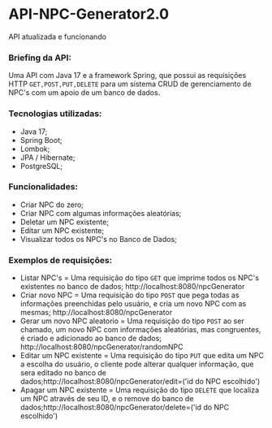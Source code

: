 # API-NPC-Generator2.0
API atualizada e funcionando


### Briefing da API:
Uma API com Java 17 e a framework Spring, que possui as requisições HTTP ```GET,POST,PUT,DELETE``` para um sistema CRUD de gerenciamento de NPC's com um apoio de um banco de dados.


### Tecnologias utilizadas:
- Java 17;
- Spring Boot;
- Lombok;
- JPA / Hibernate;
- PostgreSQL;


### Funcionalidades: 
- Criar NPC do zero;
- Criar NPC com algumas informações aleatórias;
- Deletar um NPC existente;
- Editar um NPC existente;
- Visualizar todos os NPC's no Banco de Dados;


### Exemplos de requisições:
- Listar NPC's = Uma requisição do tipo ```GET``` que imprime todos os NPC's existentes no banco de dados; http://localhost:8080/npcGenerator
- Criar novo NPC = Uma requisição do tipo ```POST``` que pega todas as informações preenchidas pelo usuário, e cria um novo NPC com as mesmas; http://localhost:8080/npcGenerator
- Gerar um novo NPC aleatorio = Uma requisição do tipo ```POST``` ao ser chamado, um novo NPC com informações aleatórias, mas congruentes, é criado e adicionado ao banco de dados; http://localhost:8080/npcGenerator/randomNPC
- Editar um NPC existente =  Uma requisição do tipo ```PUT``` que edita um NPC a escolha do usuário, o cliente pode alterar qualquer informação, que sera editado no banco de dados;http://localhost:8080/npcGenerator/edit=('id do NPC escolhido')
- Apagar um NPC existente =  Uma requisição do tipo ```DELETE``` que localiza um NPC através de seu ID, e o remove do banco de dados;http://localhost:8080/npcGenerator/delete=('id do NPC escolhido')

